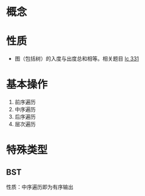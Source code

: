 # 概念

# 性质

- 图（包括树）的入度与出度总和相等。相关题目 [lc 331](https://leetcode-cn.com/problems/verify-preorder-serialization-of-a-binary-tree/)

# 基本操作

1. 前序遍历
1. 中序遍历
1. 后序遍历
1. 层次遍历


# 特殊类型

## BST

性质：中序遍历即为有序输出